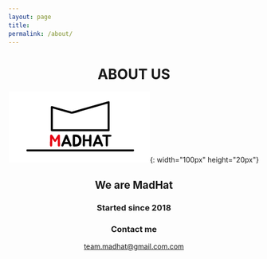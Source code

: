 ```yaml
---
layout: page
title:
permalink: /about/
---
```


<center>

# ABOUT US

![](./logo.png){: width="100px" height="20px"}

## We are MadHat

### Started since 2018

### Contact me  
[team.madhat@gmail.com.com](mailto:team.madhat@gmail.com.com)
</center>